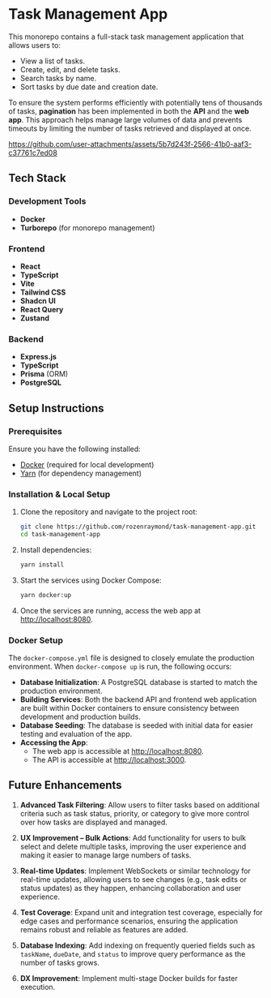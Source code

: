 # Task Management App

This monorepo contains a full-stack task management application that allows users to:

- View a list of tasks.
- Create, edit, and delete tasks.
- Search tasks by name.
- Sort tasks by due date and creation date.

To ensure the system performs efficiently with potentially tens of thousands of tasks, **pagination** has been implemented in both the **API** and the **web app**. This approach helps manage large volumes of data and prevents timeouts by limiting the number of tasks retrieved and displayed at once.



https://github.com/user-attachments/assets/5b7d243f-2566-41b0-aaf3-c37761c7ed08



## Tech Stack

### Development Tools

- **Docker**
- **Turborepo** (for monorepo management)

### Frontend

- **React**
- **TypeScript**
- **Vite**
- **Tailwind CSS**
- **Shadcn UI**
- **React Query**
- **Zustand**

### Backend

- **Express.js**
- **TypeScript**
- **Prisma** (ORM)
- **PostgreSQL**

## Setup Instructions

### Prerequisites

Ensure you have the following installed:

- [Docker](https://docs.docker.com/desktop/) (required for local development)
- [Yarn](https://classic.yarnpkg.com/lang/en/docs/install/#mac-stable) (for dependency management)

### Installation & Local Setup

1. Clone the repository and navigate to the project root:

   ```bash
   git clone https://github.com/rozenraymond/task-management-app.git
   cd task-management-app
   ```

2. Install dependencies:

   ```bash
   yarn install
   ```

3. Start the services using Docker Compose:

   ```bash
   yarn docker:up
   ```

4. Once the services are running, access the web app at [http://localhost:8080](http://localhost:8080).

### Docker Setup

The `docker-compose.yml` file is designed to closely emulate the production environment. When `docker-compose up` is run, the following occurs:

- **Database Initialization**: A PostgreSQL database is started to match the production environment.
- **Building Services**: Both the backend API and frontend web application are built within Docker containers to ensure consistency between development and production builds.
- **Database Seeding**: The database is seeded with initial data for easier testing and evaluation of the app.
- **Accessing the App**:
  - The web app is accessible at [http://localhost:8080](http://localhost:8080).
  - The API is accessible at [http://localhost:3000](http://localhost:3000).

## Future Enhancements

1. **Advanced Task Filtering**: Allow users to filter tasks based on additional criteria such as task status, priority, or category to give more control over how tasks are displayed and managed.

2. **UX Improvement – Bulk Actions**: Add functionality for users to bulk select and delete multiple tasks, improving the user experience and making it easier to manage large numbers of tasks.

3. **Real-time Updates**: Implement WebSockets or similar technology for real-time updates, allowing users to see changes (e.g., task edits or status updates) as they happen, enhancing collaboration and user experience.

4. **Test Coverage**: Expand unit and integration test coverage, especially for edge cases and performance scenarios, ensuring the application remains robust and reliable as features are added.

5. **Database Indexing**: Add indexing on frequently queried fields such as `taskName`, `dueDate`, and `status` to improve query performance as the number of tasks grows.

6. **DX Improvement**: Implement multi-stage Docker builds for faster execution.
